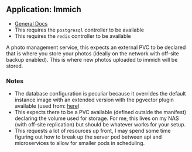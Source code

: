 ## Application: Immich

- [General Docs](https://immich.app/docs/overview/quick-start)
- This requires the `postgresql` controller to be available
- This requires the `redis` controller to be available

A photo management service, this expects an external PVC to be declared that is
where you store your photos (ideally on the network with off-site backup enabled).
This is where new photos uploaded to immich will be stored.

### Notes

- The database configuration is peculiar because it overrides the default instance 
  image with an extended version with the pgvector plugin available (used from:
  [here](https://github.com/tensorchord/cloudnative-pgvecto.rs))
- This expects there to be a PVC available (defined outside the manifest) declaring
  the volume used for storage.  For me, this lives on my NAS (with off-site 
  replication) but should be whatever works for your setup.
- This requests a lot of resources up front, I may spend some time figuring out how
  to break up the server pod between api and microservices to allow for smaller
  pods in scheduling.
